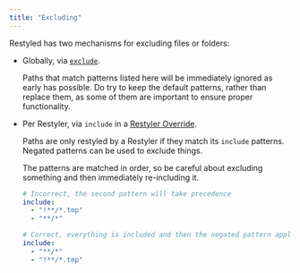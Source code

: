 ```yaml
---
title: "Excluding"
---
```


Restyled has two mechanisms for excluding files or folders:

- Globally, via [`exclude`](/docs/configuration#exclude).

  Paths that match patterns listed here will be immediately ignored as early has
  possible. Do try to keep the default patterns, rather than replace them, as
  some of them are important to ensure proper functionality.

- Per Restyler, via `include` in a [Restyler
  Override](/docs/configuration#restyler-override).

  Paths are only restyled by a Restyler if they match its `include` patterns.
  Negated patterns can be used to exclude things.

  The patterns are matched in order, so be careful about excluding something and
  then immediately re-including it.

  ```yaml
  # Incorrect, the second pattern will take precedence
  include:
    - "!**/*.tmp"
    - "**/*"

  # Correct, everything is included and then the negated pattern applies after
  include:
    - "**/*"
    - "!**/*.tmp"
  ```
